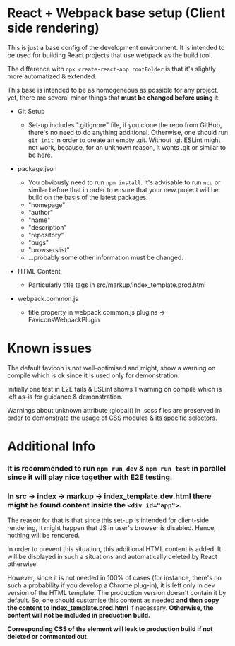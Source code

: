 # React + Webpack base setup (Client side rendering)

This is just a base config of the development environment. It is intended to be used for building React projects that use webpack as the build tool.

The difference with `npx create-react-app rootFolder` is that it's slightly more automatized & extended.

This base is intended to be as homogeneous as possible for any project, yet, there are several minor things that **must be changed before using it**:

+ Git Setup

  - Set-up includes ".gitignore" file, if you clone the repo from GitHub, there's no need to do anything additional. Otherwise, one should run `git init` in order to create an empty .git. Without .git ESLint might not work, because, for an unknown reason, it wants .git or similar to be here.

+ package.json
  - You obviously need to run `npm install`. It's advisable to run `ncu` or similar before that in order to ensure that your new project will be build on the basis of the latest packages.
  - "homepage"
  - "author"
  - "name"
  - "description"
  - "repository"
  - "bugs"
  - "browserslist"
  - ...probably some other information must be changed.

+ HTML Content
  - Particularly title tags in src/markup/index_template.prod.html

+ webpack.common.js
  - title property in webpack.common.js plugins -> FaviconsWebpackPlugin

# Known issues
The default favicon is not well-optimised and might, show a warning on compile which is ok since it is used only for demonstration.

Initially one test in E2E fails & ESLint shows 1 warning on compile which is left as-is for guidance & demonstration.

Warnings about unknown attribute :global() in .scss files are preserved in order to demonstrate the usage of CSS modules & its specific selectors.

# Additional Info

### It is recommended to run `npm run dev` & `npm run test` in parallel since it will play nice together with E2E testing.

### In src -> index -> markup -> index_template.dev.html there might be found content inside the `<div id="app">`.

  The reason for that is that since this set-up is intended for client-side rendering, it might happen that JS in user's browser is disabled. Hence, nothing will be rendered.

  In order to prevent this situation, this additional HTML content is added. It will be displayed in such a situations and automatically deleted by React otherwise.

  However, since it is not needed in 100% of cases (for instance, there's no such a probability if you develop a Chrome plug-in), it is left only in dev version of the HTML template. The production version doesn't contain it by default. So, one should customise this content as needed **and then copy the content to index_template.prod.html** if necessary. **Otherwise, the content will not be included in production build.**

  **Corresponding CSS of the element  will leak to production build if not deleted or commented out**.
